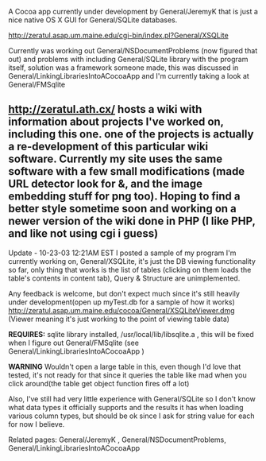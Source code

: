 A Cocoa app currently under development by General/JeremyK that is just a nice native OS X GUI for General/SQLite databases.

http://zeratul.asap.um.maine.edu/cgi-bin/index.pl?General/XSQLite

Currently was working out General/NSDocumentProblems (now figured that out) and problems with including General/SQLite library with the program itself, solution was a framework someone made, this was discussed in General/LinkingLibrariesIntoACocoaApp and I'm currently taking a look at General/FMSqlite

http://zeratul.ath.cx/ hosts a wiki with information about projects I've worked on, including this one.  one of the projects is actually a re-development of this particular wiki software.  Currently my site uses the same software with a few small modifications (made URL detector look for &, and the image embedding stuff for png too).  Hoping to find a better style sometime soon and working on a newer version of the wiki done in PHP (I like PHP, and like not using cgi i guess)
----
Update - 10-23-03 12:21AM EST
I posted a sample of my program I'm currently working on, General/XSQLite, it's just the DB viewing functionality so far, only thing that works is the list of tables (clicking on them loads the table's contents in content tab), Query & Structure are unimplemented.

Any feedback is welcome, but don't expect much since it's still heavily under development(open up myTest.db for a sample of how it works)
http://zeratul.asap.um.maine.edu/cocoa/General/XSQLiteViewer.dmg (Viewer meaning it's just working to the point of viewing table data)

**REQUIRES:** sqlite library installed, /usr/local/lib/libsqlite.a , this will be fixed when I figure out General/FMSqlite (see General/LinkingLibrariesIntoACocoaApp )

**WARNING** Wouldn't open a large table in this, even though I'd love that tested, it's not ready for that since it queries the table like mad when you click around(the table get object function fires off a lot)

Also, I've still had very little experience with General/SQLite so I don't know what data types it officially supports and the results it has when loading various column types, but should be ok since I ask for string value for each for now I believe.

Related pages: General/JeremyK , General/NSDocumentProblems, General/LinkingLibrariesIntoACocoaApp